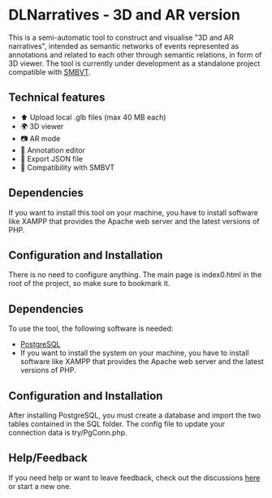 # DLNarratives - 3D and AR version
This is a semi-automatic tool to construct and visualise "3D and AR narratives", intended as semantic networks of events represented as annotations and related to each other through semantic relations, in form of 3D viewer. The tool is currently under development as a standalone project compatible with [SMBVT](https://tool.dlnarratives.eu).

## Technical features
-  ⬆️ Upload local .glb files (max 40 MB each)
-  🌍 3D viewer
-  📷 AR mode
-  📝 Annotation editor
-  💾 Export JSON file
-  💯 Compatibility with SMBVT

## Dependencies
If you want to install this tool on your machine, you have to install software like XAMPP that provides the Apache web server and the latest versions of PHP.

## Configuration and Installation
There is no need to configure anything. The main page is index0.html in the root of the project, so make sure to bookmark it.

## Dependencies
To use the tool, the following software is needed:
- [PostgreSQL](https://www.postgresql.org/)
- If you want to install the system on your machine, you have to install software like XAMPP that provides the Apache web server and the latest versions of PHP.

## Configuration and Installation
After installing PostgreSQL, you must create a database and import the two tables contained in the SQL folder. The config file to update your connection data is try/PgConn.php. 

## Help/Feedback
If you need help or want to leave feedback, check out the discussions [here](https://github.com/AIMH-DHgroup/3D-annotation-tool/discussions) or start a new one.
